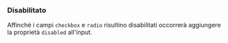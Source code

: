### Disabilitato

Affinchè i campi `checkbox` e `radio` risultino disabilitati occorrerà aggiungere la proprietà `disabled` all'input.

<!-- STORY -->